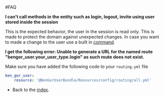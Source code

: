 #FAQ

**I can't call methods in the entity such as login, logout, invite using user stored inside the session**

This is the expected behavior, the user in the session is read only. This is made to protect the domain against 
unexpected changes. In case you want to made a change to the user use a built in [command](commands.md).


**I get the following error: Unable to generate a URL for the named route "bengor_user.your_user_type.login"
as such route does not exist.**

Make sure you have added the following code to your `routing.yml` file

```yml
ben_gor_user:
    resource: '@BenGorUserBundle/Resources/config/routing/all.yml'
```

- Back to the [index](index.md).
